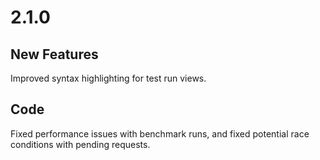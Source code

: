 # 2.1.0

## New Features

Improved syntax highlighting for test run views.

## Code

Fixed performance issues with benchmark runs, and fixed potential race conditions with pending requests.
